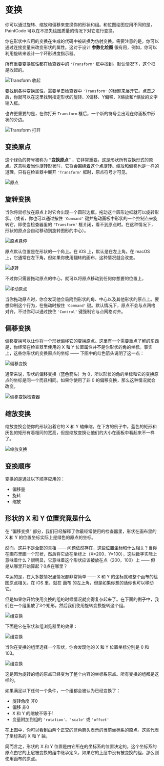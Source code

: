 # 变换

你可以通过旋转、缩放和偏移来变换你的形状和组。和位图绘图应用不同的是，PaintCode 可以在不损失绘图质量的情况下对它进行变换。

你在形状中应用的变换在生成的代码中被转换为仿射变换。需要注意的是，你可以通过连接变量来改变形状的属性。这对于设计 **参数化绘图** 很有用，例如，你可以利用旋转来设计一个环形进度指示器。

所有重要变换属性都在检查器中的 `'Transform'` 框中找到。默认情况下，这个框是收起的。

![Transform 收起](./images/transforms_closed.png)

要找到各种变换属性，需要单击检查器中 `'Transform'` 的标题来展开它。点击之后，你就可以在这里找到指定形状的旋转、X偏移、Y偏移、X缩放和Y缩放的文字输入框。

也许更重要的是，在你打开 `Transform` 框后，一个新的符号会出现在你画板中形状的旁边。

![Transform 打开](./images/transforms_open.png)

## 变换原点

这个绿色的符号被称为 **“变换原点”** ，它非常重要。这是形状所有变换形式的原点。这意味着当你旋转形状时，它将会围绕着这个点旋转。缩放和偏移也是一样的道理。只有在检查器中展开 `'Transform'` 框时，原点符号才可见。

![原点](./images/origin.png)

## 旋转变换

当你将鼠标放在原点上时它会出现一个圆形边框。拖动这个圆形边框就可以旋转形状。（或者，你也可以通过按住 `'Command'` 键并拖动画板中形状的一个控制点来旋转它，即使当检查器里的 `'Transform'` 框关闭，看不到原点时。在这种情况下，形状的原点会自动移动到旋转图形的中心）。

![原点悬停](./images/hovered_origin.png)

原点默认位置是在形状的一个角上。在 iOS 上，默认是在左上角。在 macOS 上，它通常在左下角，但如果你使用翻转的画布，这种情况就会改变。

![旋转](./images/transforms_rotated_rect.png)

不过你只需要拖动原点的中心，就可以将原点移动到任何你想要的位置上，

![移动原点](./images/transforms_moved_origin.png)

当你拖动原点时，你会发现他会吸附到形状的角、中心以及其他形状的原点上。要想抑制这个行为，在拖动时按住 `'Command'` 键。默认情况下，原点不会与点网格对齐。不过你可以通过按住 `'Control'` 键强制它与点网格对齐。

## 偏移变换

偏移变换可以让你将一个形状偏移它的变换原点。这里有一个需要重点了解的东西是，你经常在检查器里使用的 X 和 Y 位置属性并不是你形状的角的坐标。事实上，这些你形状的变换原点的坐标 —— 下图中的红色箭头说明了这一点：

![偏移变换](./images/transforms_offset.png)

通常来说，形状的偏移变换（蓝色箭头）为 0，所以形状的角的坐标和它的变换原点的坐标是同一个而且相同。如果你使用了非 0 的偏移变换，那么这种情况就会改变。

![偏移变换检查器](./images/transforms_offset_inspector.png)

## 缩放变换

缩放变换会使你的形状沿着它的 X 和 Y 轴伸缩。在下方的例子中，蓝色的矩形和灰色的矩形有着相同的宽高，但是缩放变换让他们的大小在画板中看起来不一样了。

![缩放变换](./images/transforms_scale.png)

## 变换顺序

变换的是通过以下顺序应用的：

- 偏移量
- 旋转
- 缩放

## 形状的 X 和 Y 位置究竟是什么

在 “偏移变换” 部分，我们已经解释了你最经常使用的检查器里，形状在画布里的 X 和 Y 的位置坐标实际上是绿色的原点的坐标。

然而，这并不是全部的真相 —— 问题依然存在，这些位置坐标和什么相关？当你在画布里画一个形状，然后将它放在坐标上（X=200，Y=100），这些数字实际上意味着什么？很明显，它意味着这个形状应该被放在点（200，100）上 —— 但是从哪里开始算起？0点在哪里？

幸运的是，在大多数情况里情况都非常简单 —— X 和 Y 的坐标就和整个画布的绘图原点相关。在 iOS 里，就在 画布 的左上角，但是如果你想的话你也可以移动它。

但是如果你开始使用变换的组的时候情况就变得复杂起来了。在下面的例子中，我们在一个组里放了3个矩形。然后我们使用旋转变换旋转这个组。

![组变换](./images/group_transform0.png)

下面是它在形状和组浏览器里的效果：

![组变换](./images/group_transform1.png)

当你在变换的组里选择一个形状，你会发现他的 X 和 Y 位置坐标分别是 0 和 103。

![组变换](./images/group_transform2.png)

这是因为旋转的组的原点已经变为了整个内容的坐标系原点。所有变换的组都是这样的。

如果满足以下任何一个条件，一个组都会被认为已经变换了：

- 旋转角度 非0
- 偏移 非0
- X 和 Y 的缩放不等于1
- 变量附加到组的 `'rotation'`、`'scale'` 或 `'offset'`

在上图中，你可以看到由两个正交的蓝色箭头表示的当前坐标系的原点。这些代表了坐标系的 X 和 Y 轴。

简而言之，形状的 X 和 Y 位置是由它所在的坐标系的位置决定的。这个坐标系的原点由它的上层被变换的组中继承定义，如果它的上层中没有被变换的组，那么则使用画布的原点。
